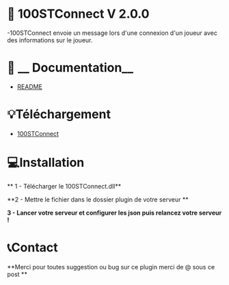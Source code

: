 # :satellite: __100STConnect__ V 2.0.0

-100STConnect envoie un message lors d'une connexion d'un joueur avec des informations sur le joueur.

# :blue_book:  __ Documentation__

- [README](https://github.com/cole100st/Teste-) 

# :bulb:__Téléchargement__ 

- [100STConnect](https://github.com/cole100st/Teste-/releases/tag/100STConnect)
# :computer:__Installation__

** 1 - Télécharger le 100STConnect.dll**

**2 - Mettre le fichier dans le dossier plugin de votre serveur **

**3 - Lancer votre serveur et configurer les json puis relancez votre serveur !**

# :telephone_receiver:__Contact__ 

**Merci pour toutes suggestion ou bug sur ce plugin merci de @ sous ce post **
